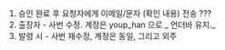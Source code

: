 1. 승인 완료 후 요청자에게 이메일/문자  (확인 내용) 전송 ???
2. 출장자 - 사번 수정. 계정은 youp_han 으로 _ 언더바 유지._
3. 발령 시 - 사번 재수정, 계정은 동일, 그리고 외주